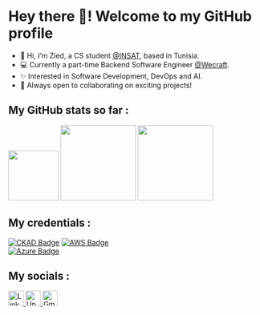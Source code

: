 # Hey there 👋! Welcome to my GitHub profile

- 👋 Hi, I’m Zied, a CS student [@INSAT](https://www.linkedin.com/school/national-institute-of-applied-science-and-technology/), based in Tunisia.<br/>
- 💻 Currently a part-time Backend Software Engineer [@Wecraft](https://www.linkedin.com/company/wecraftn/).<br />
- ✨ Interested in Software Development, DevOps and AI.<br />
- 🎯 Always open to collaborating on exciting projects!<br />

## My GitHub stats so far :

<div>
  <img src="https://i.imgur.com/MAzvFZn.png" width="100"/>
      <img
        height="150em"
        src="https://github-readme-stats-eight-theta.vercel.app/api?username=zk2k2&show_icons=true&theme=algolia&include_all_commits=true&count_private=true"
      />
      <img
        height="150em"
        src="https://github-readme-stats-eight-theta.vercel.app/api/top-langs/?username=zk2k2&layout=compact&langs_count=8&theme=algolia"
      />
</div>

## My credentials :
[![CKAD Badge](https://github.com/user-attachments/assets/de35627d-45f6-4140-aa5b-43bb26561be7)](https://www.credly.com/badges/76148454-8f7e-4980-82f3-075007ba8209)
[![AWS Badge](https://github.com/user-attachments/assets/6ab69377-a173-41d0-919b-f95dd9767219)](https://www.credly.com/badges/a5a7bfa3-e1ff-49e2-bfa7-a4388d237f62)  
[![Azure Badge](https://github.com/user-attachments/assets/5102140b-93f4-4653-8eb5-d4d335a7c9aa)](https://www.credly.com/badges/2f3e018b-7cde-442e-a775-b1e310583bd0)

## My socials :

<div class="badges">
  <a
    href="https://www.linkedin.com/in/zied-kharrat/"
    target="_blank"
    rel="noreferrer"
  >
    <img
      height="30px"
      src="https://img.shields.io/badge/LinkedIn-0077B5?style=for-the-badge&logo=linkedin&logoColor=white"
      alt="LinkedIn Badge"
    />
  </a>
   <a
    href="https://www.upwork.com/freelancers/~01b5cb44a48adb32fc"
    target="_blank"
    rel="noreferrer"
  >
    <img
      height="30px"
      src="https://img.shields.io/badge/UpWork-6FDA44?style=for-the-badge&logo=Upwork&logoColor=white"
      alt="Upwork Badge"
    />
  </a>
     <a
    href="mailto:zied.kharrat@insat.ucar.tn"
    target="_blank"
    rel="noreferrer"
  >
    <img
      height="30px"
      src="https://img.shields.io/badge/Gmail-D14836?style=for-the-badge&logo=gmail&logoColor=white"
      alt="Gmail Badge"
    />
  </a>
</div>

<!---
zk2k2/zk2k2 is a ✨ special ✨ repository because its `README.md` (this file) appears on your GitHub profile.
You can click the Preview link to take a look at your changes.
--->

